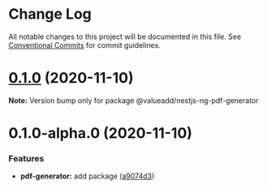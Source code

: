 # Change Log

All notable changes to this project will be documented in this file.
See [Conventional Commits](https://conventionalcommits.org) for commit guidelines.

# [0.1.0](https://github.com/valueadd-poland/nestjs-packages/compare/@valueadd/nestjs-ng-pdf-generator@0.1.0-alpha.0...@valueadd/nestjs-ng-pdf-generator@0.1.0) (2020-11-10)

**Note:** Version bump only for package @valueadd/nestjs-ng-pdf-generator





# 0.1.0-alpha.0 (2020-11-10)


### Features

* **pdf-generator:** add package ([a9074d3](https://github.com/valueadd-poland/nestjs-packages/commit/a9074d3602373918090b6f7dc003d1b3a102343d))
